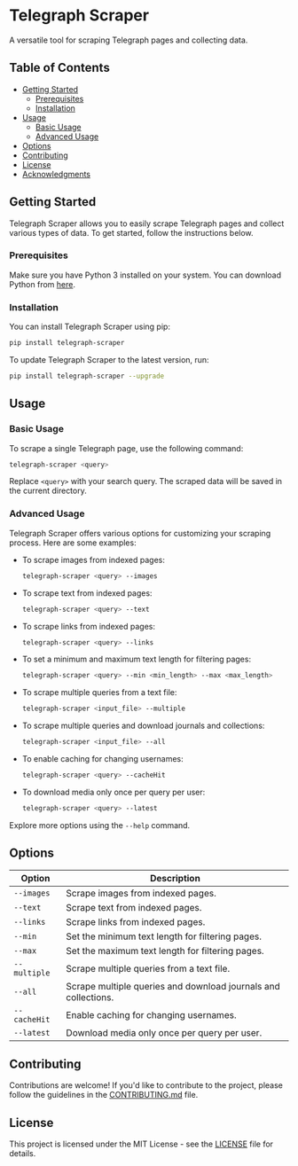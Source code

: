 # Telegraph Scraper

A versatile tool for scraping Telegraph pages and collecting data.

## Table of Contents

- [Getting Started](#getting-started)
  - [Prerequisites](#prerequisites)
  - [Installation](#installation)
- [Usage](#usage)
  - [Basic Usage](#basic-usage)
  - [Advanced Usage](#advanced-usage)
- [Options](#options)
- [Contributing](#contributing)
- [License](#license)
- [Acknowledgments](#acknowledgments)

## Getting Started

Telegraph Scraper allows you to easily scrape Telegraph pages and collect various types of data. To get started, follow the instructions below.

### Prerequisites

Make sure you have Python 3 installed on your system. You can download Python from [here](https://www.python.org/downloads/).

### Installation

You can install Telegraph Scraper using pip:

```bash
pip install telegraph-scraper
```

To update Telegraph Scraper to the latest version, run:

```bash
pip install telegraph-scraper --upgrade
```

## Usage

### Basic Usage

To scrape a single Telegraph page, use the following command:

```bash
telegraph-scraper <query>
```

Replace `<query>` with your search query. The scraped data will be saved in the current directory.

### Advanced Usage

Telegraph Scraper offers various options for customizing your scraping process. Here are some examples:

- To scrape images from indexed pages:
  ```bash
  telegraph-scraper <query> --images
  ```

- To scrape text from indexed pages:
  ```bash
  telegraph-scraper <query> --text
  ```

- To scrape links from indexed pages:
  ```bash
  telegraph-scraper <query> --links
  ```

- To set a minimum and maximum text length for filtering pages:
  ```bash
  telegraph-scraper <query> --min <min_length> --max <max_length>
  ```

- To scrape multiple queries from a text file:
  ```bash
  telegraph-scraper <input_file> --multiple
  ```

- To scrape multiple queries and download journals and collections:
  ```bash
  telegraph-scraper <input_file> --all
  ```

- To enable caching for changing usernames:
  ```bash
  telegraph-scraper <query> --cacheHit
  ```

- To download media only once per query per user:
  ```bash
  telegraph-scraper <query> --latest
  ```

Explore more options using the `--help` command.

## Options

| Option              | Description                                                          |
| ------------------- | -------------------------------------------------------------------- |
| `--images`          | Scrape images from indexed pages.                                    |
| `--text`            | Scrape text from indexed pages.                                      |
| `--links`           | Scrape links from indexed pages.                                     |
| `--min`             | Set the minimum text length for filtering pages.                     |
| `--max`             | Set the maximum text length for filtering pages.                     |
| `--multiple`        | Scrape multiple queries from a text file.                            |
| `--all`             | Scrape multiple queries and download journals and collections.       |
| `--cacheHit`        | Enable caching for changing usernames.                                |
| `--latest`          | Download media only once per query per user.                          |

## Contributing

Contributions are welcome! If you'd like to contribute to the project, please follow the guidelines in the [CONTRIBUTING.md](CONTRIBUTING.md) file.

## License

This project is licensed under the MIT License - see the [LICENSE](LICENSE) file for details.
